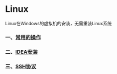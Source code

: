 # Linux
Linux在Windows的虚拟机的安装，无需重装Linux系统

### 一、[常用的操作](https://github.com/wgc00/Linux-Ubuntu/blob/master/LinuxCommand/cmd.md)
### 二、[IDEA安装](https://github.com/wgc00/Linux-Ubuntu/blob/master/IDEA/idea.md)
### 三、[SSH协议](https://github.com/wgc00/Linux-Ubuntu/blob/master/SSH/sshd.md)
